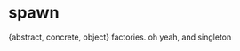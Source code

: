 # spawn
{abstract, concrete, object} factories. oh yeah, and singleton

<!---DOC_HOOK_MOD_HEADER-->
